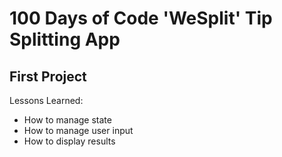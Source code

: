 # 100 Days of Code 'WeSplit' Tip Splitting App
## First Project


Lessons Learned:
* How to manage state
* How to manage user input
* How to display results